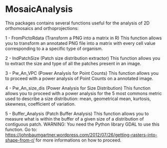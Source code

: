 # MosaicAnalysis
This packages contains several functions useful for the analysis of 2D orthomosaics and orthoprojections:

1 - FromPictoRdata (Transform a PNG into a matrix in R)
This function allows you to transform an annotated PNG file into a matrix with every cell value corresponding to a a specific type of organism.

2 - IndPatchSize (Patch size distribution extractor)
This function allows you to extract the size and type of all the patches present in an image.

3 - Pw_An_VPC (Power Analysis for Point Counts)
This function allows you to proceed with a power analysis of Point Counts on a annotated image.

4 - Pw_An_size_dis (Power Analysis for Size Distribution)
This function allows you to proceed with a power analysis for the 5 most commons metric used to describe a size distribution: mean, geometrical mean, kurtosis, skewness, coefficient of variation.

5 - Buffer_Analysis (Patch Buffer Analysis) 
This function allows you to measure what is within the buffer of a given size of a distribution of contiguous patch. WARNING: You need the Python library GDAL to use this function. Go to: https://johnbaumgartner.wordpress.com/2012/07/26/getting-rasters-into-shape-from-r/ for more informations on how to proceed.
